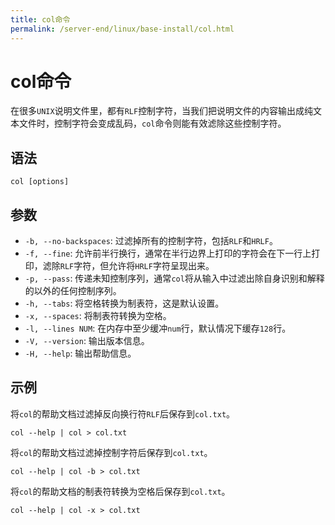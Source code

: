```yaml
---
title: col命令
permalink: /server-end/linux/base-install/col.html
---
```

  

# col命令

在很多`UNIX`说明文件里，都有`RLF`控制字符，当我们把说明文件的内容输出成纯文本文件时，控制字符会变成乱码，`col`命令则能有效滤除这些控制字符。

## 语法

```shell
col [options]
```

## 参数

- `-b, --no-backspaces`: 过滤掉所有的控制字符，包括`RLF`和`HRLF`。
- `-f, --fine`: 允许前半行换行，通常在半行边界上打印的字符会在下一行上打印，滤除`RLF`字符，但允许将`HRLF`字符呈现出来。
- `-p, --pass`: 传递未知控制序列，通常`col`将从输入中过滤出除自身识别和解释的以外的任何控制序列。
- `-h, --tabs`: 将空格转换为制表符，这是默认设置。
- `-x, --spaces`: 将制表符转换为空格。
- `-l, --lines NUM`: 在内存中至少缓冲`num`行，默认情况下缓存`128`行。
- `-V, --version`: 输出版本信息。
- `-H, --help`: 输出帮助信息。

## 示例

将`col`的帮助文档过滤掉反向换行符`RLF`后保存到`col.txt`。

```shell
col --help | col > col.txt
```

将`col`的帮助文档过滤掉控制字符后保存到`col.txt`。

```shell
col --help | col -b > col.txt
```

将`col`的帮助文档的制表符转换为空格后保存到`col.txt`。

```shell
col --help | col -x > col.txt
```
